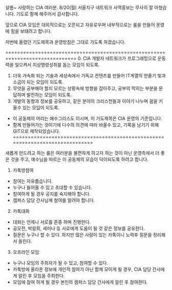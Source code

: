 샬롬~ 사랑하는 CIA 여러분.
8/20(월) 서울지구 네트워크 사역홍보는 무사히 잘 마쳤습니다.
기도로 함께 해주어서 감사합니다.

앞으로 CIA 모임은 대외적으로는 오픈되고 자유로우며
내부적으로는 룰을 만들어 운영에 힘을 보태려고 합니다.

저번에 올렸던 기도제목과 운영방침은 그대로 가도록 하겠습니다.

==============================================================================
0. CIA 개발자 네트워크가 프로그래밍으로 운동력을 일으켜서 지상명령성취를 돕는 모임이 되도록.
1. 더욱 가속화 되는 기술과 세상속에서 기독교 컨텐츠를 만들어 IT계열의 한줄기 빛과 소금이 되는 모임이 되도록.
2. 무엇을 공부해야 할지 모르는 상황속에 방향을 잡아주고, 공부의 막히는 부분을 문답하며 발전하는 모임이 되도록.
3. 개발의 동향과 정보를 공유하고, 같은 분야의 크리스천들과 이야기 나누며 꿈을 키울수 있는 모임이 되도록.

- 이 공동체의 머리는 예수그리스도 이시며, 이 기도제목은 CIA 운영의 기준입니다.
- 함께 만들어가는 것이기에 다수의 의견에 따라 바꿀수 있고, 기록을 남기기 위해 GIT으로 제작되었습니다.
==============================================================================

새롭게 만드려고 하는 룰은 여러분을 불편하게 하고자 하는 것이 아닌
운영측에서 더 좋은 것을 주고, 예수님을 따르는 이 공동체의 모습이 덕이되도록 하려고 합니다.

1. 카톡방참여
- 참여는 자유롭습니다.
- 누구나 들어올 수 있고 초대할 수 있습니다. 
- 참여하게 될 경우 공지를 숙지해야 합니다.
- 캠퍼스 담당 간사님께 참여를 알려야 합니다.
 
2. 카톡대화
- 대화는 언제나 서로를 존중 하며 진행한다.
- 공모전, 박람회, 세미나 등 서로에게 도움이 될 것 같은 정보를 공유한다.
- 질문은 누구나 할 수 있다. 하지만 많은 사람이 있는 카톡이니 노력후 질문을 정리해서 올린다.

3. 오프라인 모임
- 누구나 모임의 주최자가 될 수 있고, 참여할 수 있다.
- 카톡방에 올라온 정보에 개인적 참여가 아닌 함께 모이게 될 경우, CIA 담당 간사에게 알린 후 모임을 주최한다.
- 모임에 참여 하게 될 경우 본인의 캠퍼스 담당 간사에게 알린 후 참여한다.
